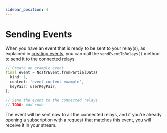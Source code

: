 ```yaml
---
sidebar_position: 4
---
```


# Sending Events

When you have an event that is ready to be sent to your relay(s), as explained in [creating events](./sending-events), you can call the `sendEventToRelays()` method to send it to the connected relays.

```dart
// Create an example event
final event = NostrEvent.fromPartialData(
  kind: 1,
  content: 'event content example', 
  keyPair: userKeyPair,
);

// Send the event to the connected relays
// TODO: Add code
```

The event will be sent now to all the connected relays, and if you're already opening a subscription with a request that matches this event, you will receive it in your stream.
